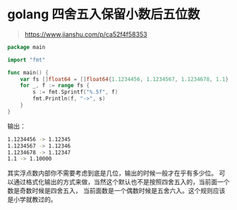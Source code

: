 # golang 四舍五入保留小数后五位数
> https://www.jianshu.com/p/ca52f4f58353

```go
package main

import "fmt"

func main() {
	var fs []float64 = []float64{1.1234456, 1.1234567, 1.1234678, 1.1}
	for _, f := range fs {
		s := fmt.Sprintf("%.5f", f)
		fmt.Println(f, "->", s)
	}
}
```
输出：
```bash
1.1234456 -> 1.12345
1.1234567 -> 1.12346
1.1234678 -> 1.12347
1.1 -> 1.10000
```
其实浮点数内部你不需要考虑到底是几位，输出的时候一般才在乎有多少位。
可以通过格式化输出的方式来做，当然这个默认也不是按照四舍五入的，当前面一个数是奇数时候是四舍五入，
当前面数是一个偶数时候是五舍六入。这个规则应该是小学就教过的。